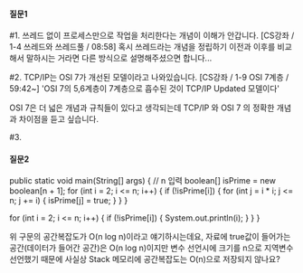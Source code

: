 
#### 질문1
#1. 쓰레드 없이 프로세스만으로 작업을 처리한다는 개념이 이해가 안갑니다. 
[CS강좌 / 1-4 쓰레드와 쓰레드풀 / 08:58]
혹시 쓰레드라는 개념을 정립하기 이전과 이후를 비교해서 말하시는 거라면 다른 방식으로 설명해주셨으면 합니다...

#2. TCP/IP는 OSI 7가 개선된 모델이라고 나와있습니다. [CS강좌 / 1-9 OSI 7계층 / 59:42~]
'OSI 7의 5,6계층이 7계층으로 흡수된 것이 TCP/IP Updated 모델이다'

OSI 7은 더 넓은 개념과 규칙들이 있다고 생각되는데 TCP/IP 와 OSI 7 의 정확한 개념과 차이점을 듣고 싶습니다.

#3. 



#### 질문2
public static void main(String[] args) {
  // n 입력
  boolean[] isPrime = new boolean[n + 1];
  for (int i = 2; i <= n; i++) {
    if (!isPrime[i]) {
      for (int j = i * i; j <= n; j += i) {
        isPrime[j] = true;
      }
    }
  }

  for (int i = 2; i <= n; i++) {
    if (!isPrime[i]) {
      System.out.println(i);
    }
  }
}

위 구문의 공간복잡도가 O(n log n)이라고 얘기하시는데요, 자료에 true값이 들어가는 공간(데이터가 들어간 공간)은 O(n log n)이지만 변수 선언시에 크기를 n으로 지역변수 선언했기 때문에 사실상 Stack 메모리에 공간복잡도는 O(n)으로 저장되지 않나요?